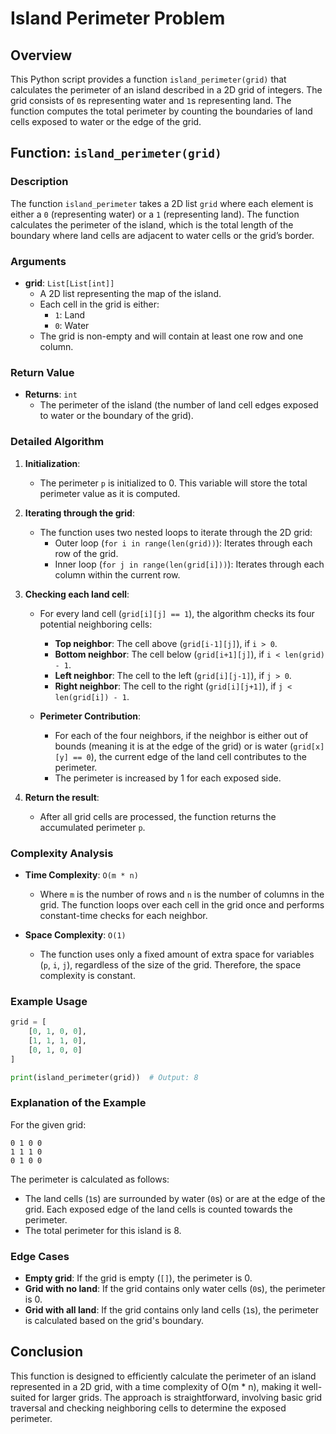 # Island Perimeter Problem 
## Overview
This Python script provides a function `island_perimeter(grid)` that calculates the perimeter of an island described in a 2D grid of integers. The grid consists of `0`s representing water and `1`s representing land. The function computes the total perimeter by counting the boundaries of land cells exposed to water or the edge of the grid.

## Function: `island_perimeter(grid)`

### Description
The function `island_perimeter` takes a 2D list `grid` where each element is either a `0` (representing water) or a `1` (representing land). The function calculates the perimeter of the island, which is the total length of the boundary where land cells are adjacent to water cells or the grid’s border.

### Arguments

- **grid**: `List[List[int]]`
  - A 2D list representing the map of the island.
  - Each cell in the grid is either:
    - `1`: Land
    - `0`: Water
  - The grid is non-empty and will contain at least one row and one column.

### Return Value
- **Returns**: `int`
  - The perimeter of the island (the number of land cell edges exposed to water or the boundary of the grid).

### Detailed Algorithm

1. **Initialization**:
   - The perimeter `p` is initialized to 0. This variable will store the total perimeter value as it is computed.

2. **Iterating through the grid**:
   - The function uses two nested loops to iterate through the 2D grid:
     - Outer loop (`for i in range(len(grid))`): Iterates through each row of the grid.
     - Inner loop (`for j in range(len(grid[i]))`): Iterates through each column within the current row.

3. **Checking each land cell**:
   - For every land cell (`grid[i][j] == 1`), the algorithm checks its four potential neighboring cells:
     - **Top neighbor**: The cell above (`grid[i-1][j]`), if `i > 0`.
     - **Bottom neighbor**: The cell below (`grid[i+1][j]`), if `i < len(grid) - 1`.
     - **Left neighbor**: The cell to the left (`grid[i][j-1]`), if `j > 0`.
     - **Right neighbor**: The cell to the right (`grid[i][j+1]`), if `j < len(grid[i]) - 1`.

   - **Perimeter Contribution**:
     - For each of the four neighbors, if the neighbor is either out of bounds (meaning it is at the edge of the grid) or is water (`grid[x][y] == 0`), the current edge of the land cell contributes to the perimeter.
     - The perimeter is increased by 1 for each exposed side.

4. **Return the result**:
   - After all grid cells are processed, the function returns the accumulated perimeter `p`.

### Complexity Analysis

- **Time Complexity**: `O(m * n)`
  - Where `m` is the number of rows and `n` is the number of columns in the grid. The function loops over each cell in the grid once and performs constant-time checks for each neighbor.

- **Space Complexity**: `O(1)`
  - The function uses only a fixed amount of extra space for variables (`p`, `i`, `j`), regardless of the size of the grid. Therefore, the space complexity is constant.

### Example Usage

```python
grid = [
    [0, 1, 0, 0],
    [1, 1, 1, 0],
    [0, 1, 0, 0]
]

print(island_perimeter(grid))  # Output: 8
```

### Explanation of the Example
For the given grid:

```
0 1 0 0
1 1 1 0
0 1 0 0
```

The perimeter is calculated as follows:
- The land cells (`1`s) are surrounded by water (`0`s) or are at the edge of the grid. Each exposed edge of the land cells is counted towards the perimeter.
- The total perimeter for this island is 8.

### Edge Cases
- **Empty grid**: If the grid is empty (`[]`), the perimeter is 0.
- **Grid with no land**: If the grid contains only water cells (`0`s), the perimeter is 0.
- **Grid with all land**: If the grid contains only land cells (`1`s), the perimeter is calculated based on the grid's boundary.

## Conclusion
This function is designed to efficiently calculate the perimeter of an island represented in a 2D grid, with a time complexity of O(m * n), making it well-suited for larger grids. The approach is straightforward, involving basic grid traversal and checking neighboring cells to determine the exposed perimeter.